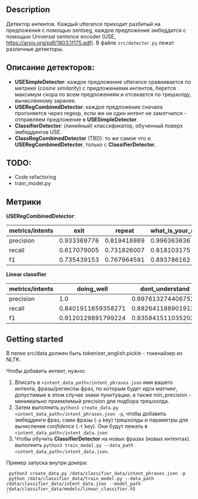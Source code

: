 ## Description

Детектор интентов. Каждый utterance приходит разбитый на предложения с помощью sentseg, каждое предложение
эмбеддится с помощью Universal sentence encoder (USE, https://arxiv.org/pdf/1803.11175.pdf).
В файле `src/detector.py` лежат различные детекторы.

## Описание детекторов:

- **USESimpleDetector**:  каждое предложение utterance сравнивается по метрике (*cosine similarity*) с предложениями интентов, берется максимум скора по всем предложениям и отсекается по трешхолду, вычисленному заранее.
- **USERegCombinedDetector**: каждое предложение сначала прогоняется через regexp, если же ни один интент не замэтчился - отправляем предложение в **USESimpleDetector**.
- **ClassifierDetector**: (линейный) классификатор, обученный поверх эмбеддингов USE.
- **ClassRegCombinedDetector** (TBD): то же самое что и **USERegCombinedDetector**, только c **ClassifierDetector**.

## TODO:

- Code refactoring
- train_model.py

## Метрики

**USERegCombinedDetector**:

| metrics/intents | exit        | repeat      | what\_is\_your\_name | where\_are\_you\_from | what\_can\_you\_do | who\_made\_you | what\_is\_your\_job |
|-----------------|-------------|-------------|----------------------|-----------------------|--------------------|----------------|---------------------|
| precision       | 0.933369776 | 0.819418869 | 0.996363636          | 0.958124098           | 0.851321586        | 0.876727199    | 0.92990404          |
| recall          | 0.617079005 | 0.731826007 | 0.818103175          | 0.87984127            | 0.72               | 0.877472177    | 0.905040404         |
| f1              | 0.735439153 | 0.767964591 | 0.893786162          | 0.909311858           | 0.670418219        | 0.874162102    | 0.912530126         |

**Linear classifier**

| metrics/intents | doing\_well         | dont\_understand    | exit                | no                  | opinion\_request    | repeat              | tell\_me\_more      | what\_can\_you\_do  | what\_is\_your\_job | what\_is\_your\_name | what\_time           | where\_are\_you\_from | who\_made\_you      | yes                 |
|-----------------|---------------------|---------------------|---------------------|---------------------|---------------------|---------------------|---------------------|---------------------|---------------------|----------------------|----------------------|-----------------------|---------------------|---------------------|
| precision       | 1.0                | 0.9976132744067527 | 0.997037155800165  | 0.9928205128205129 | 0.9999851249504165 | 1.0                | 1.0                | 0.945025975582778  | 0.9843170520003156 | 1.0                 | 0.7928571428571429  | 1.0                  | 0.9931632667466793 | 0.996165137614679  |
| recall          | 0.8401911659358271 | 0.8826411889019138 | 0.9534053182283264 | 0.5802337593382821 | 0.9958364712926503 | 0.950080000441964  | 0.5446212121212122 | 0.6972514166507493 | 0.7562545787545786 | 0.8627738927738926  | 0.215               | 0.9214330995708471   | 0.9666612339229802 | 0.5717203116196646 |
| f1              | 0.9120129891799224 | 0.9358415110352029 | 0.9746897449315843 | 0.7194057170314414 | 0.9979061770597972 | 0.9742250386801233 | 0.6900003591180062 | 0.7985519789654074 | 0.8506173289454824 | 0.9243565391639006  | 0.32399999999999995 | 0.9588085002450688   | 0.979446891092533  | 0.7238899498265154 |




## Getting started

В папке src/data должен быть tokenizer_english.pickle - токенайзер из NLTK.

Чтобы добавить интент, нужно:
 1. Вписать в `<intent_data_path>/intent_phrases.json` имя вашего интента, фразы/регекспы фраз, по которым будет идти матчинг, допустимые в этом случае знаки пунктуации, а также min_precision - минимально приемлимый precision для подбора трешхолда.
 2. Затем выполнить `python3 create_data.py <intent_data_path>/intent_phrases.json -p`, чтобы добавить эмбеддинги фраз, сами фразы (`-p` key) трешхолды и параметры для вычисления *confidence* (`-t` key). Они будут лежать в `<intent_data_path>/intent_data.json`
 3. Чтобы обучить **ClassifierDetector** на новых фразах (новых интентах). выполнить `python3 train_model.py --data_path <intent_data_path>/intent_data.json`.

Пример запуска внутри докера:
 ```
  python3 create_data.py /data/classifier_data/intent_phrases.json -p
  python /data/classifier_data/train_model.py --data_path /data/classifier_data/intent_data.json --model_path /data/classifier_data/models/linear_classifier.h5
``
